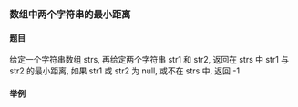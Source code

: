 ### 数组中两个字符串的最小距离

#### 题目
给定一个字符串数组 strs, 再给定两个字符串 str1 和 str2, 返回在 strs 中 str1 与 str2 的最小距离, 如果 str1 或 str2 为 null, 或不在  strs 中, 返回 -1

#### 举例
